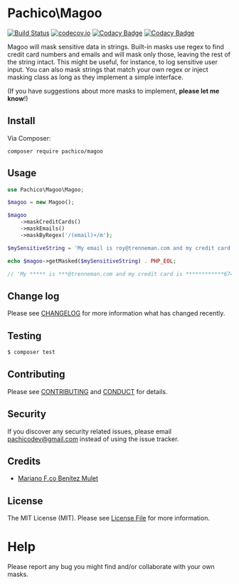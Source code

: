 # Pachico\Magoo

[![Build Status](https://travis-ci.org/pachico/magoo.svg?branch=master)](https://travis-ci.org/pachico/magoo) [![codecov.io](https://codecov.io/github/pachico/magoo/coverage.svg?branch=master)](https://codecov.io/github/pachico/magoo?branch=master) [![Codacy Badge](https://api.codacy.com/project/badge/grade/226d0d2e91354a8eac06569a115c056c)](https://www.codacy.com/app/pachico/magoo) [![Codacy Badge](https://api.codacy.com/project/badge/coverage/226d0d2e91354a8eac06569a115c056c)](https://www.codacy.com/app/pachico/magoo)

Magoo will mask sensitive data in strings. Built-in masks use regex to find credit card numbers and emails and will mask only those, leaving the rest of the string intact.  This might be useful, for instance, to log sensitive user input.
You can also mask strings that match your own regex or inject masking class as long as they implement a simple interface.


(If you have suggestions about more masks to implement, **please let me know**!)

## Install

Via Composer:
```
composer require pachico/magoo
```

## Usage

```php
use Pachico\Magoo\Magoo;

$magoo = new Magoo();

$magoo
    ->maskCreditCards()
    ->maskEmails()
    ->maskByRegex('/(email)+/m');

$mySensitiveString = 'My email is roy@trenneman.com and my credit card is 6011792594656742';

echo $magoo->getMasked($mySensitiveString) . PHP_EOL;

// 'My ***** is ***@trenneman.com and my credit card is ************6742'
```

## Change log

Please see [CHANGELOG](CHANGELOG.md) for more information what has changed recently.

## Testing

``` bash
$ composer test
```

## Contributing

Please see [CONTRIBUTING](CONTRIBUTING.md) and [CONDUCT](CONDUCT.md) for details.

## Security

If you discover any security related issues, please email pachicodev@gmail.com instead of using the issue tracker.

## Credits

- [Mariano F.co Benítez Mulet](https://github.com/pachico/magoo)

## License

The MIT License (MIT). Please see [License File](LICENSE.md) for more information.

# Help

Please report any bug you might find and/or collaborate with your own masks.

